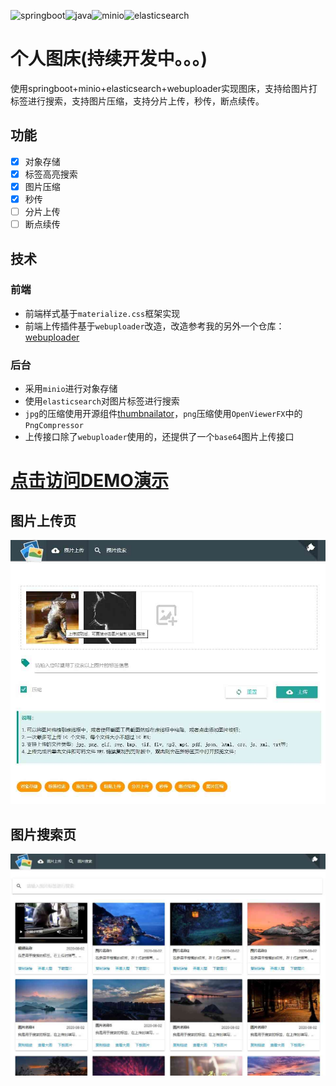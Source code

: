 <img src="https://img.shields.io/badge/springboot-2.2.7.RELEASE-brightgreen" alt="springboot"/><img src="https://img.shields.io/badge/java-1.8-blue" alt="java"/><img src="https://img.shields.io/badge/minio-7.1.4-green" alt="minio"/><img src="https://img.shields.io/badge/elasticsearch-6.8.8-yellowgreen" alt="elasticsearch"/>

# 个人图床(持续开发中。。。)
使用springboot+minio+elasticsearch+webuploader实现图床，支持给图片打标签进行搜索，支持图片压缩，支持分片上传，秒传，断点续传。


## 功能

- [x] 对象存储
- [x] 标签高亮搜索
- [x] 图片压缩
- [x] 秒传
- [ ] 分片上传
- [ ] 断点续传

## 技术

### 前端

- 前端样式基于`materialize.css`框架实现
- 前端上传插件基于`webuploader`改造，改造参考我的另外一个仓库：[webuploader](https://github.com/tuituidan/webuploader)

### 后台

- 采用`minio`进行对象存储
- 使用`elasticsearch`对图片标签进行搜索
- `jpg`的压缩使用开源组件[thumbnailator](https://github.com/coobird/thumbnailator)，`png`压缩使用`OpenViewerFX`中的`PngCompressor`
- 上传接口除了`webuploader`使用的，还提供了一个`base64`图片上传接口

# [点击访问DEMO演示](http://www.tuituidan.com/image-host)

## 图片上传页

![index](docs/show/index.jpg)

## 图片搜索页

![index](docs/show/search.jpg)
